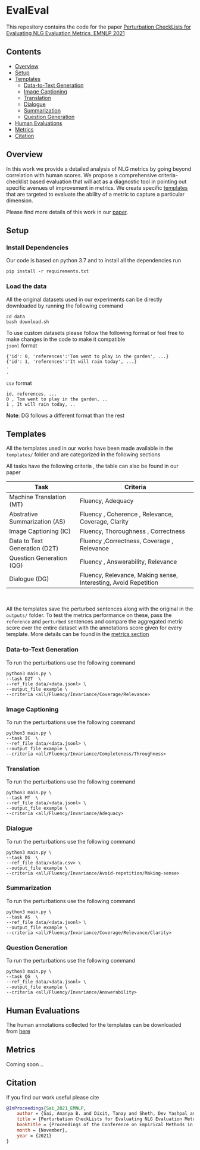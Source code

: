 # EvalEval

This repository contains the code for the paper [Perturbation CheckLists for Evaluating NLG Evaluation Metrics, EMNLP 2021](https://arxiv.org/abs/2109.05771)

## Contents

- [Overview](#overview)
- [Setup](#setup)
- [Templates](#templates)
  - [Data-to-Text Generation](#data-to-text-generation)
  - [Image Captioning](#image-captioning)
  - [Translation](#translation)
  - [Dialogue](#dialogue)
  - [Summarization](#Summarization)
  - [Question Generation](#question-generation)
- [Human Evaluations](#human-evaluations)
- [Metrics](#metircs)
- [Citation](#citation)

## Overview

In this work we provide a detailed analysis of NLG metrics by going beyond correlation with human scores. We propose a comprehensive criteria-checklist based evaluation that will act as a diagnostic tool in pointing out specific avenues of improvement in metrics. We create specific [templates](#templates) that are targeted to evaluate the ability of a metric to capture a particular dimension. <br>

Please find more details of this work in our [paper](https://arxiv.org/abs/2109.05771).

## Setup

### Install Dependencies

Our code is based on python 3.7 and to install all the dependencies run  <br>

```
pip install -r requirements.txt
```
### Load the data

All the original datasets used in our experiments can be directly downloaded by running the following command

```
cd data
bash download.sh
```

To use custom datasets please follow the following format or feel free to make changes in the code to make it compatible<br>
`jsonl` format
```
{'id': 0, 'references':'Tom went to play in the garden', ...}
{'id': 1, 'references':'It will rain today', ...}
.
.

```
`csv` format
```
id, references, ...
0 , Tom went to play in the garden, ..
1 , It will rain today, ..
```

**Note**:  DG follows a different format than the rest

## Templates

All the templates used in our works have been made available in the `templates/` folder and are categorized in the following sections <br>

All tasks have the following criteria , the table can also be found in our paper

| Task| Criteria |
| -----| ------| 
| Machine Translation (MT) | Fluency, Adequacy |
| Abstrative Summarization (AS)| Fluency , Coherence , Relevance, Coverage, Clarity |
| Image Captioning (IC)| Fluency, Thoroughness , Correctness |
| Data to Text Generation (D2T)| Fluency ,Correctness, Coverage , Relevance |
| Question Generation (QG)| Fluency , Answerability, Relevance |
| Dialogue (DG)| Fluency, Relevance, Making sense, Interesting, Avoid Repetition |

<br> 

All the templates save the perturbed sentences along with the original in the `outputs/` folder. To test the metrics performance on these, pass the `reference` and `perturbed` sentences and compare the aggregated metric score over the entire dataset with the annotations score given for every template. More details can be found in the [metrics section](#metrics)
<br> 

### Data-to-Text Generation
To run the perturbations use the following command
```
python3 main.py \
--task D2T  \
--ref_file data/<data.jsonl> \
--output_file example \
--criteria <all/Fluency/Invariance/Coverage/Relevance>
```

### Image Captioning

To run the perturbations use the following command
```
python3 main.py \
--task IC  \
--ref_file data/<data.jsonl> \
--output_file example \
--criteria <all/Fluency/Invariance/Completeness/Throughness>
```
### Translation

To run the perturbations use the following command
```
python3 main.py \
--task MT  \
--ref_file data/<data.jsonl> \
--output_file example \
--criteria <all/Fluency/Invariance/Adequacy>
```

### Dialogue

To run the perturbations use the following command
```
python3 main.py \
--task DG  \
--ref_file data/<data.csv> \
--output_file example \
--criteria <all/Fluency/Invariance/Avoid-repetition/Making-sense>
```

### Summarization

To run the perturbations use the following command
```
python3 main.py \
--task AS  \
--ref_file data/<data.jsonl> \
--output_file example \
--criteria <all/Fluency/Invariance/Coverage/Relevance/Clarity>
```

### Question Generation

To run the perturbations use the following command
```
python3 main.py \
--task QG  \
--ref_file data/<data.jsonl> \
--output_file example \
--criteria <all/Fluency/Invariance/Answerability>
```

## Human Evaluations

The human annotations collected for the templates can be downloaded from [here](#gdrive-link)

## Metrics

Coming soon ..

## Citation

If you find our work useful please cite

```bibtex
@InProceedings{Sai_2021_EMNLP,
    author = {Sai, Ananya B. and Dixit, Tanay and Sheth, Dev Yashpal and Mohan, Sreyas and Khapra, Mitesh M.},
    title = {Perturbation CheckLists for Evaluating NLG Evaluation Metrics},
    booktitle = {Proceedings of the Conference on Empirical Methods in Natural Language Processing (EMNLP)},
    month = {November},
    year = {2021}
}
```
